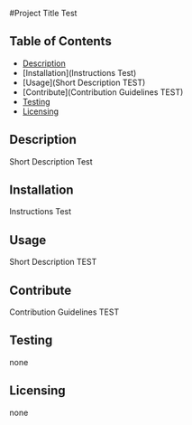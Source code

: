 
  #Project Title Test
  
## Table of Contents
* [Description](#description)
* [Installation](Instructions Test)
* [Usage](Short Description TEST)
* [Contribute](Contribution Guidelines TEST)
* [Testing](none)
* [Licensing](#license)


## Description
  Short Description Test
  
## Installation
  Instructions Test
  
## Usage
  Short Description TEST

## Contribute
  Contribution Guidelines TEST

## Testing
  none

## Licensing 
  none

